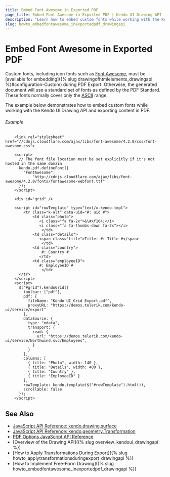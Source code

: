 ```yaml
---
title: Embed Font Awesome in Exported PDF
page_title: Embed Font Awesome in Exported PDF | Kendo UI Drawing API
description: "Learn how to embed custom fonts while working with the Kendo UI Drawing API and exporting content in PDF."
slug: howto_embedfontawesome_inexportedpdf_drawingapi
---
```


# Embed Font Awesome in Exported PDF

Custom fonts, including icon fonts such as [Font Awesome](https://fortawesome.github.io/Font-Awesome/), must be [available for embedding]({% slug drawingofhtmlelements_drawingapi %}#configuration-Custom) during PDF Export. Otherwise, the generated document will use a standard set of fonts as defined by the PDF Standard. These fonts normally cover only the [ASCII](https://en.wikipedia.org/wiki/ASCII) range.

The example below demonstrates how to embed custom fonts while working with the Kendo UI Drawing API and exporting content in PDF.

###### Example

```dojo
    <link rel="stylesheet" href="//cdnjs.cloudflare.com/ajax/libs/font-awesome/4.2.0/css/font-awesome.css">

    <script>
      // The font file location must be set explicitly if it's not hosted in the same domain
      kendo.pdf.defineFont({
        "FontAwesome":
            "http://cdnjs.cloudflare.com/ajax/libs/font-awesome/4.2.0/fonts/fontawesome-webfont.ttf"
      });
    </script>

    <div id="grid" />

    <script id="rowTemplate" type="text/x-kendo-tmpl">
        <tr class="k-alt" data-uid="#: uid #">
            <td class="photo">
               <i class="fa fa-2x">&\#xf164;</i>
               <i class="fa fa-thumbs-down fa-2x"></i>
                </td>
            <td class="details">
               <span class="title">Title: #: Title #</span>
                </td>
            <td class="country">
                #: Country #
               </td>
            <td class="employeeID">
               #: EmployeeID #
                </td>
      </tr>
    </script>
    <script>
      $("#grid").kendoGrid({
        toolbar: ["pdf"],
        pdf: {
          fileName: "Kendo UI Grid Export.pdf",
          proxyURL: "https://demos.telerik.com/kendo-ui/service/export"
        },
        dataSource: {
          type: "odata",
          transport: {
            read: {
              url: "https://demos.telerik.com/kendo-ui/service/Northwind.svc/Employees",
            }
          }
        },
        columns: [
          { title: "Photo", width: 140 },
          { title: "Details", width: 400 },
          { title: "Country" },
          { title: "EmployeeID" }
        ],
        rowTemplate: kendo.template($("#rowTemplate").html()),
        scrollable: false
      });
    </script>
```

## See Also

* [JavaScript API Reference: kendo.drawing.surface](/api/javascript/drawing/surface)
* [JavaScript API Reference: kendo.geometry.Transformation](/api/javascript/geometry/transformation)
* [PDF Options JavaScript API Reference](/api/javascript/drawing/pdfoptions)
* [Overview of the Drawing API]({% slug overview_kendoui_drawingapi %})
* [How to Apply Transformations During Export]({% slug howto_applytransformationsduringexport_drawingapi %})
* [How to Implement Free-Form Drawing]({% slug howto_embedfontawesome_inexportedpdf_drawingapi %})
